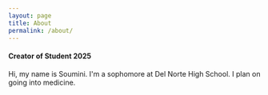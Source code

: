 ```yaml
---
layout: page
title: About
permalink: /about/
---
```


#### Creator of Student 2025 

Hi, my name is Soumini. I'm a sophomore at Del Norte High School. I plan on going into medicine.


